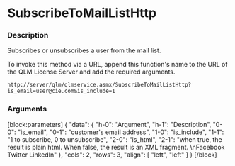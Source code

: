 # SubscribeToMailListHttp

### Description

Subscribes or unsubscribes a user from the mail list.

To invoke this method via a URL, append this function's name to the URL of the QLM License Server and add the required arguments.

```http
http://server/qlm/qlmservice.asmx/SubscribeToMailListHttp?is_email=user@cie.com&is_include=1
```

### Arguments

\[block:parameters] { "data": { "h-0": "Argument", "h-1": "Description", "0-0": "is\_email", "0-1": "customer's email address", "1-0": "is\_include", "1-1": "1 to subscribe, 0 to unsubscribe", "2-0": "is\_html", "2-1": "when true, the result is plain html. When false, the result is an XML fragment. \nFacebook Twitter LinkedIn" }, "cols": 2, "rows": 3, "align": \[ "left", "left" ] } \[/block]
